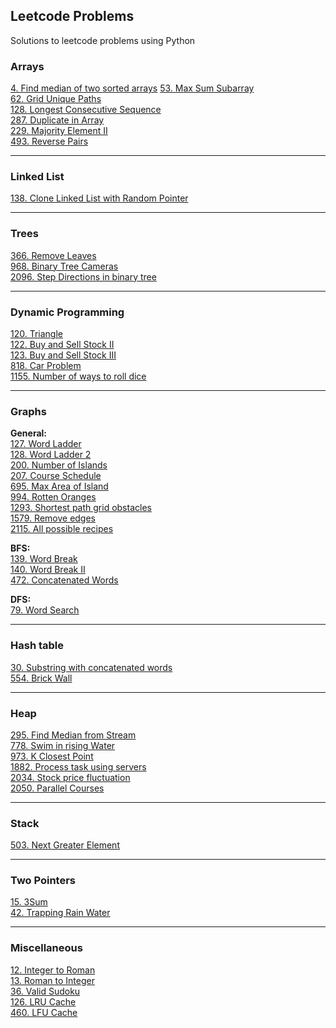 ## Leetcode Problems

Solutions to leetcode problems using Python

### Arrays
[4. Find median of two sorted arrays](./leetcode/arrays/4_median_of_two_sorted_arrays.md)
[53. Max Sum Subarray](./leetcode/arrays/53_max_sum_subarray.md) \
[62. Grid Unique Paths](./sde-sheet/arrays3/grid_uniq_paths.md) \
[128. Longest Consecutive Sequence](./leetcode/arrays/128_longest_consecutive_seq.md) \
[287. Duplicate in Array](./leetcode/arrays/287_duplicate_in_array.md) \
[229. Majority Element II](./leetcode/arrays/229_majority_gt_nby3.md) \
[493. Reverse Pairs](./leetcode/arrays/493_reverse_pairs.md)

---

### Linked List
[138. Clone Linked List with Random Pointer](./leetcode/linked_list/clone_with_random_pointer.md)

---

### Trees
[366. Remove Leaves](./leetcode/trees/366_remove_leaves.md) \
[968. Binary Tree Cameras](./leetcode/trees/968_binary_tree_cameras.md) \
[2096. Step Directions in binary tree](./leetcode/trees/2096_step_directions_from_bin_tree_node_to_another.md)

---

### Dynamic Programming
[120. Triangle](./leetcode/dynamic_programming/120_triangle.md) \
[122. Buy and Sell Stock II](./general/dynamic_programming/stocks/buy_sell_stocks_2.md) \
[123. Buy and Sell Stock III](./general/dynamic_programming/stocks/buy_sell_stocks_3.md) \
[818. Car Problem](./leetcode/dynamic_programming/818_car_problem.md) \
[1155. Number of ways to roll dice](./leetcode/dynamic_programming/1155_ways_to_roll_dice.md)

---

### Graphs 

**General:** \
[127. Word Ladder](./leetcode/graphs/127_word_ladder.md) \
[128. Word Ladder 2](./leetcode/bfs/140_word_break_ii.md) \
[200. Number of Islands](./leetcode/graphs/200_number_of_islands.md) \
[207. Course Schedule](./leetcode/graphs/207_course_schedule.md) \
[695. Max Area of Island](./leetcode/graphs/695-max-area-of-island.md) \
[994. Rotten Oranges](./leetcode/graphs/994_rotten_tomatoes.md) \
[1293. Shortest path grid obstacles](./leetcode/graphs/1293_shortest_path_grid_obstacles.md) \
[1579. Remove edges](./leetcode/graphs/1579_remove_edges.md) \
[2115. All possible recipes](./leetcode/graphs/2115_all_possible_recipes.md)


**BFS:**\
[139. Word Break](./leetcode/bfs/139_word_break.md) \
[140. Word Break II](./leetcode/bfs/140_word_break_ii.md) \
[472. Concatenated Words](./leetcode/bfs/472_concatenated_words.md)


**DFS:** \
[79. Word Search](./leetcode/dfs/79_word_search.md)

---

### Hash table
[30. Substring with concatenated words](./leetcode/hash_table/30_substring_with_concatenated_words.md) \
[554. Brick Wall](./leetcode/hash_table/554_brick_wall.md)

---

### Heap
[295. Find Median from Stream](./leetcode/heap/295_median_of_data_stream.md) \
[778. Swim in rising Water](./leetcode/heap/778_swim_in_rising_water.md) \
[973. K Closest Point](./leetcode/heap/973_k_closest_point.md) \
[1882. Process task using servers](./leetcode/heap/1882_process_task_using_servers.md) \
[2034. Stock price fluctuation](./leetcode/heap/2034_stock_price_fluctuation.md) \
[2050. Parallel Courses](./leetcode/heap/2050_parallel_courses_iii.md)

---

### Stack
[503. Next Greater Element](./leetcode/stack/503_next_greater_circular_array.md)

---

### Two Pointers
[15. 3Sum](./leetcode/two_pointers/15_3sum.md) \
[42. Trapping Rain Water](./leetcode/two_pointers/42_trapping_rain_water.md)

---

### Miscellaneous
[12. Integer to Roman](./leetcode/miscellaneous/12_integer_to_roman.md) \
[13. Roman to Integer](./leetcode/miscellaneous/13_roman_to_integer.md) \
[36. Valid Sudoku](./leetcode/miscellaneous/36_valid_sudoku.md) \
[126. LRU Cache](./leetcode/miscellaneous/126_lru_cache.md) \
[460. LFU Cache](./leetcode/miscellaneous/460_lfu_cache.md)
